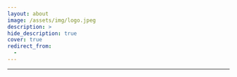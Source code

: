 ```yaml
---
layout: about
image: /assets/img/logo.jpeg
description: >
hide_description: true
cover: true
redirect_from:
  -
---
```


<!-- Typed-out Hello World container -->
<div id="hello-world"></div>

<!-- Simple typing effect in vanilla JavaScript -->
<script>
  const textToType = "Hello, world!";
  const typingSpeed = 100; // ms delay between each character
  let index = 0;

  function typeHelloWorld() {
    if (index < textToType.length) {
      document.getElementById("hello-world").innerHTML += textToType.charAt(index);
      index++;
      setTimeout(typeHelloWorld, typingSpeed);
    }
  }

  // Start typing as soon as the page loads
  window.addEventListener('DOMContentLoaded', (event) => {
    typeHelloWorld();
  });
</script>



<!--author-->
---
<br>
<br>




